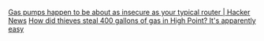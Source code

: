 
[Gas pumps happen to be about as insecure as your typical router | Hacker News](https://news.ycombinator.com/item?id=30733337)
[How did thieves steal 400 gallons of gas in High Point? It's apparently easy](https://myfox8.com/news/north-carolina/high-point/its-apparently-easy-to-bypass-a-gas-pump-and-steal-400-gallons-or-more/)
